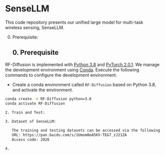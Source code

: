# SenseLLM
This code repository presents our unified large model for multi-task wireless sensing, SenseLLM.

0. Prerequisite:
   ## 0. Prerequisite

RF-Diffusion is implemented with [Python 3.8](https://www.python.org/downloads/release/python-380/) and [PyTorch 2.0.1](https://pytorch.org/get-started/previous-versions/). We manage the development environment using [Conda](https://docs.conda.io/en/latest/). Execute the following commands to configure the development environment.

- Create a conda environment called `RF-Diffusion` based on Python 3.8, and activate the environment.

```bash
conda create -n RF-Diffusion python=3.8
conda activate RF-Diffusion

2. Train and Test: 
   
3. Dataset of SenseLLM:

   The training and testing datasets can be accessed via the following link:
   URL: https://pan.baidu.com/s/1Umom0eA5KV-TEG7_zJ21ZA
   Access code: 2026

4. 
